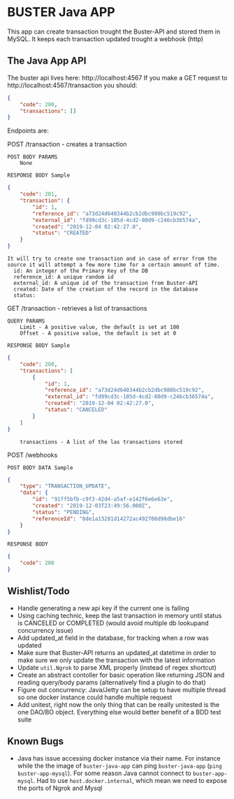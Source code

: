 # BUSTER Java APP

This app can create transaction trought the Buster-API and stored them in MySQL.
It keeps each transaction updated trought a webhook (http)


## The Java App API
The buster api lives here: http://localhost:4567
If you make a GET request to http://localhost:4567/transaction you should:

```json
{
    "code": 200,
    "transactions": []
}
```

Endpoints are:

POST /transaction  -  creates a transaction

	POST BODY PARAMS
		None

	RESPONSE BODY Sample

```json
{
    "code": 201,
    "transaction": {
        "id": 1,
        "reference_id": "a73d24d640344b2cb2dbc980bc519c92",
        "external_id": "fd99cd3c-105d-4cd2-80d9-c246cb36574a",
        "created": "2019-12-04 02:42:27.0",
        "status": "CREATED"
    }
}
```
    It will try to create one transaction and in case of error from the source it will attempt a few more time for a certain amount of time.
      id: An integer of the Primary Key of the DB
      reference_id: A unique random id
      external_id: A unique id of the transaction from Buster-API
      created: Date of the creation of the record in the database
      status: 



GET /transaction - retrieves a list of transactions 

	QUERY PARAMS
		Limit - A positive value, the default is set at 100
        Offset - A positive value, the default is set at 0

	RESPONSE BODY Sample
```json
{
    "code": 200,
    "transactions": [
        {
            "id": 1,
            "reference_id": "a73d24d640344b2cb2dbc980bc519c92",
            "external_id": "fd99cd3c-105d-4cd2-80d9-c246cb36574a",
            "created": "2019-12-04 02:42:27.0",
            "status": "CANCELED"
        }
    ]
}
```
      	transactions - A list of the las transactions stored

POST /webhooks

	POST BODY DATA Sample

```json
{
    "type": "TRANSACTION_UPDATE",
    "data": {
        "id": "91ff5bfb-c9f3-42d4-a5af-e142f6e6e63e",
        "created": "2019-12-03T23:49:56.000Z",
        "status": "PENDING",
        "referenceId": "8de1a13281d14272ac492708d98dbe16"
    }
}
```

	RESPONSE BODY

```json
{
    "code": 200
}
```

## Wishlist/Todo
- Handle generating a new api key if the current one is failing
- Using caching technic, keep the last transaction in memory until status is CANCELED or COMPLETED (would avoid multiple db lookupand concurrency issue)
- Add updated_at field in the database, for tracking when a row was updated
- Make sure that Buster-API returns an updated_at datetime in order to make sure we only update the transaction with the latest information
- Update `util.Ngrok` to parse XML properly (instead of regex shortcut)
- Create an abstract contoller for basic operation like returning JSON and reading query/body params (alternatively find a plugin to do that)
- Figure out concurrency: Java/Jetty can be setup to have multiple thread so one docker instance could handle multiple request
- Add unitest, right now the only thing that can be really unitested is the one DAO/BO object. Everything else would better benefit of a BDD test suite

## Known Bugs
- Java has issue accessing docker instance via their name. For instance while the the image of `buster-java-app` can ping `buster-java-app` (`ping buster-app-mysql`). For some reason Java cannot connect to `buster-app-mysql`. Had to use `host.docker.internal`, which mean we need to expose the ports of Ngrok and Mysql